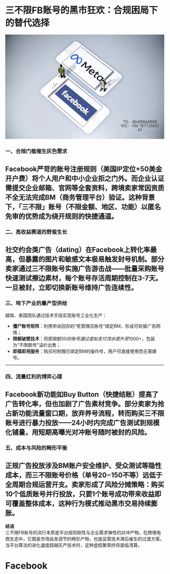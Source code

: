 # 三不限FB账号的黑市狂欢：合规困局下的替代选择
![替代文字](84510a4422f70cca1910c56bd2fda4b.jpg)
### 一、**合规门槛催生灰色需求**  
Facebook严苛的账号注册规则（美国IP定位+50美金开户费）将个人用户和中小企业拒之门外。而企业认证需提交企业邮箱、官网等全套资料，跨境卖家常因资质不全无法完成BM（商务管理平台）验证。这种背景下，「三不限」账号（不限金额、地区、功能）以匿名免审的优势成为绕开规则的快捷通道。
---
### 二、**高收益赛道的野蛮生长**  
社交约会类广告（dating）在Facebook上转化率最高，但暴露的图片和敏感文本极易触发封号机制。部分卖家通过三不限账号实施**广告游击战**——批量采购账号快速测试擦边素材，每个账号存活周期控制在3-7天。一旦被封，立即切换新账号维持广告连续性。
---
### 三、**地下产业的量产型供给**  
越南、泰国团队通过技术手段实现账号工业化生产：
- **僵尸账号矩阵**：利用申诉回存的“死管理员账号”绑定BM，形成可轮替广告网络；
- **限额破壁技术**：将原限额$50的账号通过虚拟支付流水提升至$1000+，包装为“不限额号”溢价出售；
- **即插即用服务**：购买时附赠已绑定BM的操作号，用户可直接使用而无需建号。
---
### 四、**流量红利的博弈心理**  
Facebook新功能如Buy Button（快捷结账）提高了广告转化率，但也加剧了**广告素材竞争**。部分卖家为抢占新功能流量窗口期，放弃养号流程，转而购买三不限账号进行暴力投放——24小时内完成广告测试到规模化铺量，用短期高曝光对冲账号随时被封的风险。
---
### 五、**成本与风险的畸形平衡**  
正规广告投放涉及BM账户安全维护、受众测试等隐性成本，而三不限账号价格（单号$20-$150不等）远低于全周期合规运营开支。卖家形成了**风险分摊策略**：购买10个低质账号并行投放，只要1个账号成功带来收益即可覆盖整体成本，这种行为模式推动黑市交易持续膨胀。
---
**结语**  
三不限FB账号的流行本质是平台规则刚性与企业需求弹性的对冲产物。在跨境电商生态中，它既是市场自发调节的畸形产物，也是监管技术滞后催生的过渡方案。当平台算法的进化速度超越灰产技术时，这种虚假繁荣终将面临清算。
# Facebook
